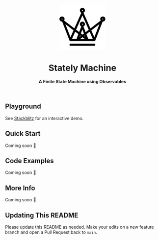 <p align="center">
  <img src="logo.svg" alt="Logo" width="150" height="auto" />
</p>

<h1 align="center">Stately Machine</h1>

<p align="center">
  <b>A Finite State Machine using Observables</b>
</p>

<br />

## Playground

See [Stackblitz](https://stackblitz.com/edit/stately-machine?devtoolsheight=100&file=index.ts) for an interactive demo.

## Quick Start

Coming soon 🚧

## Code Examples

Coming soon 🚧

## More Info

Coming soon 🚧

## Updating This README

Please update this README as needed. Make your edits on a new feature branch and open a Pull Request back to `main`.
